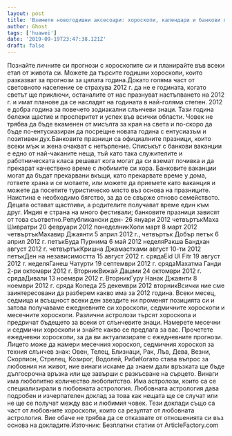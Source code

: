 ```yaml
---
layout: post
title: 'Вземете новогодишни аксесоари: хороскопи, календари и банкови празници'
author: Ghost
tags: ['huawei']
date: '2019-09-19T23:47:38.121Z'
draft: false
---
```


Познайте личните си прогнози с хороскопите си и планирайте във всеки етап от живота си. Можете да търсите годишни хороскопи, които разказват за прогнози за цялата година.Докато голяма част от световното население се страхува 2012 г. да не е годината, когато светът ще приключи, останалите от нас празнуват настъпването на 2012 г. и имат планове да се насладят на годината в най-голяма степен. 2012 е добра година за повечето зодиакални слънчеви знаци. Тази година бележи щастие и просперитет и успех във всички области. Човек не трябва да бъде вкаменен от мисълта за края на света и по-скоро да бъде по-ентусиазиран да посрещне новата година с ентусиазъм и позитивен дух.Банковите празници са официалните празници, които всеки мъж и жена очакват с нетърпение. Списъкът с банкови ваканции е едно от най-чаканите неща, тъй като така служителите и работническата класа решават кога могат да си вземат почивка и да прекарат качествено време с любимите си хора. Банковите ваканции могат да бъдат прекарвани вкъщи, като прекарвате време у дома, гответе храна и се мотаете, или можете да приемете като ваканция и можете да посетите туристическо място въз основа на празниците. Наистина е необходимо бягство, за да се свърже отново семейството. Децата остават щастливи, а родителите получават време един към друг. Индия е страна на много фестивали; банковите празници зависят от това съответно.Републикански ден- 26 януари 2012 четвъртъкМаха Шивратри 20 февруари 2012 понеделникХоли март 8 март 2012 четвъртъкМахавир Джаянти 5 април 2012 г., четвъртък Добър петък 6 април 2012 г. петъкБуда Пурнима 6 май 2012 неделяРакша Бандхан август 2012 г. четвъртъкКришна Джамастхами август 10-ти 2012 петъкДен на независимостта 15 август 2012 г. срядаEid Ul Fitr 19 август 2012 г. неделяГанеш Чатурти 19 септември 2012 г. срядаМахатма Ганди 2-ри октомври 2012 г. ВторникВижай Дашми 24 октомври 2012 г. срядаДивали 13 ноември 2012 г. ВторникГуру Нанак Джаянти 8 ноември 2012 г. сряда Коледа 25 декември 2012 вторникВсички ние сме заинтересовани да разберем какво има за 2012 година. Всеки месец, седмица и всъщност всеки ден звездите ни променят позицията си и затова получаваме ежедневните си хороскопи, седмичните хороскопи и месечните хороскопи. Различни астролози търсят хороскопа и предричат ​​бъдещето за всеки от слънчевите знаци. Намерете месечни и седмични хороскопи и знайте какво се предлага за вас. Прочетете ежедневни хороскопи, за да ви актуализирате с ежедневните прогнози. Лицето може да намери месечния хороскоп, седмичния хороскоп за техния слънчев знак: Овен, Телец, Близнаци, Рак, Лъв, Дева, Везни, Скорпион, Стрелец, Козирог, Водолей, РибиКогато става въпрос за любовния ни живот, ние винаги искаме да знаем дали връзката ще бъде дългосрочна връзка или ще завърши с разкъсване на сърцето. Винаги има любопитно количество любопитство. Има астролози, които са се специализирали в любовната астрология. Любовната астрология дава подробен и изчерпателен доклад за това как нещата ще се случат или не ще се получат между вас и любимия човек. Тези доклади също са част от любовните хороскопи, които са резултат от любовната астрология. Вие обаче не трябва да се отказвате от отношенията си въз основа на докладите.Източник: Безплатни статии от ArticleFactory.com
